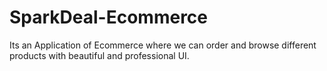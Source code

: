 # SparkDeal-Ecommerce
Its an Application of Ecommerce where we can order and browse different products with beautiful and professional UI.
